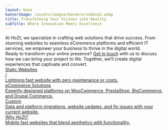 ```yaml
---
layout: base
bannerImage: /assets/images/banners/sedona1.webp
title: Transforming Your Visions into Reality
subTitle: Where Innovation Meets Excellence
---
```


<div class="my-6 text-lg">
    At HoZt, we specialize in crafting web solutions that drive success. From stunning websites to seamless eCommerce platforms and efficient IT services, we empower your business to thrive in the digital world.
</div>

<div class="my-6 text-lg">
    Ready to transform your online presence? <a href="/contact/">Get in touch</a> with us to discuss how we can bring your project to life. Together, we’ll create digital experiences that captivate and convert.
</div>

<div class="mx-auto my-10">
    <div class="grid grid-cols-1 md:grid-cols-4 gap-6">
        <div class="bg-gray-800 p-4 text-center">
            <a href="/static/">
                <span class="fa fa-fighter-jet fa-4x text-gray-400 pb-2"></span>
                <div class="text-lg text-white font-medium">Static Websites</div>/
                <div class="text-sm text-white">Lightning fast website with zero maintenance or costs.</div>
            </a>
        </div>
        <div class="bg-gray-800 p-4 text-center">
            <a href="/ecommerce/">
                <span class="fa fa-shopping-cart fa-4x text-gray-400 pb-2"></span>
                <div class="text-lg text-white font-medium">eCommerce Solutions</div>
                <div class="text-sm text-white">
                    Expertly designed platforms on WooCommerce, PrestaShop, BigCommerce, and Drupal Commerce.
                </div>
            </a>
        </div>
        <div class="bg-gray-800 p-4 text-center">
            <a href="/services/">
                <span class="fa fa-wrench fa-4x text-gray-400 pb-2"></span>
                <div class="text-lg text-white font-medium">Custom</div>
                <div class="text-sm text-white">
                    Data and platform migrations, website updates, and fix issues with your current website.
                </div>
            </a>
        </div>
        <div class="bg-gray-800 p-4 text-center">
            <a href="/why/">
                <span class="fa fa-globe fa-4x text-gray-400 pb-2"></span>
                <div class="text-lg text-white font-medium">Why HoZt?</div>
                <div class="text-sm text-white">Mobile fast websites that blend aesthetics with functionality.</div>
            </a>
        </div>
    </div>
</div>

